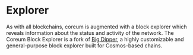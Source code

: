 # Explorer

As with all blockchains, coreum is augmented with a block explorer which reveals information about the status and activity of the network. The Coreum Block Explorer is a fork of [Big Dipper](https://bigdipper.live), a highly customizable and general-purpose block explorer built for Cosmos-based chains.

